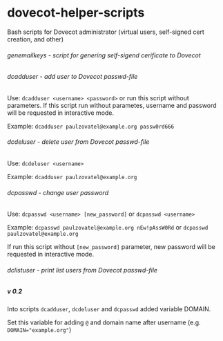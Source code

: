 # dovecot-helper-scripts
Bash scripts for Dovecot administrator (virtual users, self-signed cert creation, and other)

###### genemailkeys - script for genering self-sigend cerificate to Dovecot

###### dcadduser - add user to Dovecot passwd-file

Use: `dcadduser <username> <password>` or run this script without parameters. If this script run without parametes, username and password will be requested in interactive mode.

Example: `dcadduser paulzovatel@example.org passw0rd666`

###### dcdeluser - delete user from Dovecot passwd-file

Use: `dcdeluser <username>`

Example: `dcadduser paulzovatel@example.org`

###### dcpasswd - change user password

Use: `dcpasswd <username> [new_password]` or `dcpasswd <username>`

Example: `dcpasswd paulzovatel@example.org nEw!pAssW0Rd` or `dcpasswd paulzovatel@example.org`

If run this script without `[new_password]` parameter, new password will be requested in interactive mode.

###### dclistuser - print list users from Dovecot passwd-file

##### v 0.2

Into scripts `dcadduser`, `dcdeluser` and `dcpasswd` added variable DOMAIN.

Set this variable for adding `@` and domain name after username (e.g. `DOMAIN="example.org"`)